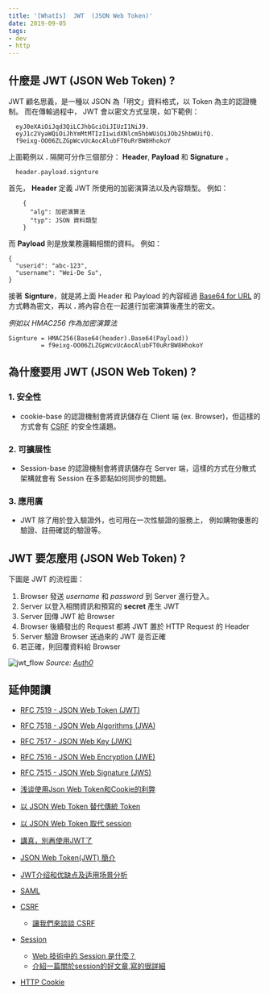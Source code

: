 ```yaml
---
title: '[WhatIs]  JWT  (JSON Web Token)'
date: 2019-09-05
tags: 
- dev 
- http
---
```


## 什麼是 JWT (JSON Web Token) ?

JWT 顧名思義，是一種以 JSON 為「明文」資料格式，以 Token 為主的認證機制。 而在傳輸過程中， JWT 會以密文方式呈現，如下範例：

```
  eyJ0eXAiOiJqd3QiLCJhbGciOiJIUzI1NiJ9.
  eyJ1c2VyaWQiOiJhYmMtMTIzIiwidXNlcm5hbWUiOiJOb25hbWUifQ.
  f9eixg-OO06ZLZGpWcvUcAocAlubFT0uRrBW8HhokoY
```

上面範例以 **.** 隔開可分作三個部分： **Header**, **Payload** 和 **Signature** 。

```
  header.payload.signture
```


首先， **Header** 定義 JWT 所使用的加密演算法以及內容類型。 
例如：

````
    {
      "alg": 加密演算法
      "typ": JSON 資料類型
    }

````

而 **Payload** 則是放業務邏輯相關的資料。
例如：

```
{
  "userid": "abc-123",
  "username": "Wei-De Su",
}
```

接著 **Signture**，就是將上面 Header 和 Payload 的內容經過 [Base64 for URL](https://tools.ietf.org/html/rfc4648#section-5) 的方式轉為密文，再以 **.** 將內容合在一起進行加密演算後產生的密文。

_例如以 HMAC256 作為加密演算法_
```
Signture = HMAC256(Base64(header).Base64(Payload))
         = f9eixg-OO06ZLZGpWcvUcAocAlubFT0uRrBW8HhokoY
```

## 為什麼要用 JWT (JSON Web Token) ?
### 1. 安全性
  * cookie-base 的認證機制會將資訊儲存在 Client 端 (ex. Browser)，但這樣的方式會有 [CSRF](https://www.owasp.org/index.php/Cross-Site_Request_Forgery_(CSRF)) 的安全性議題。

### 2. 可擴展性
  * Session-base 的認證機制會將資訊儲存在 Server 端，這樣的方式在分散式架構就會有 Session 在多節點如何同步的問題。

### 3. 應用廣
  * JWT 除了用於登入驗證外，也可用在一次性驗證的服務上，
    例如購物優惠的驗證、註冊確認的驗證等。



## JWT 要怎麼用 (JSON Web Token) ?

下圖是 JWT 的流程圖：

  1. Browser 發送 _username_ 和 _password_ 到 Server 進行登入。
  2. Server 以登入相關資訊和預寫的 **secret** 產生 JWT
  3. Server 回傳 JWT 給 Browser
  4. Browser 後續發出的 Request 都將 JWT 置於 HTTP Request 的 Header
  5. Server 驗證 Browser 送過來的 JWT 是否正確
  6. 若正確，則回覆資料給 Browser
  
  
![jwt_flow](https://auth0.com/learn/wp-content/uploads/2016/01/17.png)
_Source: [Auth0](https://auth0.com/learn/json-web-tokens/)_

## 延伸閱讀
* [RFC 7519 - JSON Web Token (JWT)](https://tools.ietf.org/html/rfc7519)
* [RFC 7518 - JSON Web Algorithms (JWA)](https://tools.ietf.org/html/rfc7518)
* [RFC 7517 - JSON Web Key (JWK)](https://tools.ietf.org/html/rfc7517)
* [RFC 7516 - JSON Web Encryption (JWE)](https://tools.ietf.org/html/rfc7516)
* [RFC 7515 - JSON Web Signature (JWS)](https://tools.ietf.org/html/rfc7515)

* [浅谈使用Json Web Token和Cookie的利弊](https://chengandpeng.github.io/2016/04/15/jwtvscookie/)
* [以 JSON Web Token 替代傳統 Token](https://medium.com/@leon740727/%E4%BB%A5-json-web-token-%E5%8F%96%E4%BB%A3-session-bae47556dde2)
* [以 JSON Web Token 取代 session](https://medium.com/@leon740727/%E4%BB%A5-json-web-token-%E5%8F%96%E4%BB%A3-session-bae47556dde2)
* [講真，別再使用JWT了](http://zhuanlan.51cto.com/art/201708/548195.htm)
* [JSON Web Token(JWT) 簡介](https://blog.cssuen.tw/json-web-token-jwt-%E7%B0%A1%E4%BB%8B-a5719a1b0a70)
* [JWT介绍和优缺点及适用场景分析](https://www.guonanjun.com/220.html)

* [SAML](https://en.wikipedia.org/wiki/Security_Assertion_Markup_Language)

* <a href="https://www.owasp.org/index.php/Cross-Site_Request_Forgery_(CSRF)">CSRF</a>
  * [讓我們來談談 CSRF](https://blog.techbridge.cc/2017/02/25/csrf-introduction)

* <a href="https://en.wikipedia.org/wiki/Session_(computer_science)">Session</a>
  * [Web 技術中的 Session 是什麼？](http://fred-zone.blogspot.com/2014/01/web-session.html)
  * [介紹一篇關於session的好文章,寫的很詳細](http://yken919.pixnet.net/blog/post/45702341-%E4%BB%8B%E7%B4%B9%E4%B8%80%E7%AF%87%E9%97%9C%E6%96%BCsession%E7%9A%84%E5%A5%BD%E6%96%87%E7%AB%A0%2C%E5%AF%AB%E7%9A%84%E5%BE%88%E8%A9%B3%E7%B4%B0)

* [HTTP Cookie](https://en.wikipedia.org/wiki/HTTP_cookie)
